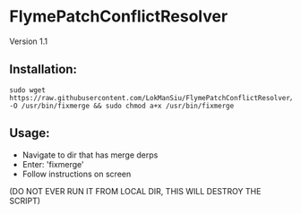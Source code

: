 FlymePatchConflictResolver
===================
Version 1.1


Installation:
-------------
```
sudo wget https://raw.githubusercontent.com/LokManSiu/FlymePatchConflictResolver/master/fixmerge -O /usr/bin/fixmerge && sudo chmod a+x /usr/bin/fixmerge
```


Usage:
------
- Navigate to dir that has merge derps
- Enter: 'fixmerge'
- Follow instructions on screen


(DO NOT EVER RUN IT FROM LOCAL DIR, THIS WILL DESTROY THE SCRIPT)
